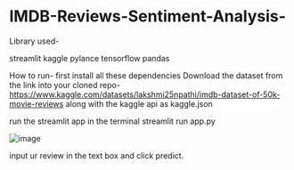 # IMDB-Reviews-Sentiment-Analysis-
Library used-

streamlit
kaggle
pylance
tensorflow
pandas

How to run- first install all these dependencies
Download the dataset from the link into your cloned repo-
https://www.kaggle.com/datasets/lakshmi25npathi/imdb-dataset-of-50k-movie-reviews
along with the kaggle api as kaggle.json

run the streamlit app in the terminal 
streamlit run app.py

![image](https://github.com/abhinormal/IMDB-Reviews-Sentiment-Analysis-/assets/122599194/87e8ef13-753e-4a2f-b691-72140d0efb6b)

input ur review in the text box and click predict.
